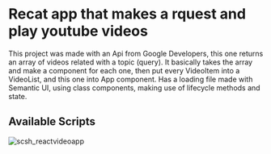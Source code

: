 # Recat app that makes a rquest and play youtube videos

This project was made with an Api from Google Developers, this one returns an array of videos related with a topic (query).
It basically takes the array and make a component for each one, then put every VideoItem into a VideoList, and this one into App component.
Has a loading file made with Semantic UI, using class components, making use of lifecycle methods and state.

## Available Scripts

![scsh_reactvideoapp](https://user-images.githubusercontent.com/88792194/154122715-a53f1fd4-9846-4e1e-9d2a-6cd9fe83fbc3.png)
